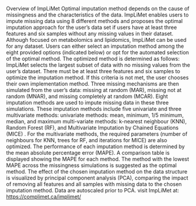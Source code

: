 Overview of ImpLiMet
Optimal imputation method depends on the cause of missingness and the characteristics of the data. ImpLiMet enables users to impute missing data using 8 different methods and proposes the optimal imputation approach for the user’s data set if users have at least three features and six samples without any missing values in their dataset. Although focused on metabolomics and lipidomics, ImpLiMet can be used for any dataset.
Users can either select an imputation method among the eight provided options (indicated below) or opt for the automated selection of the optimal method. The optimized method is determined as follows:
ImpLiMet selects the largest subset of data with no missing values from the user’s dataset. There must be at least three features and six samples to optimize the imputation method. If this criteria is not met, the user chooses their own implementation method.
Three missing mechanisms are then simulated from the user’s data: missing at random (MAR), missing not at random (MNAR), and missing completely at random (MCAR).
Eight imputation methods are used to impute missing data in these three simulations. These imputation methods include five univariate and three multivariate methods:
univariate methods: mean, minimum, 1/5 minimum, median, and maximum
multi-variate methods: k-nearest neighbour (KNN), Random Forest (RF), and Multivariate Imputation by Chained Equations (MICE) . For the multivariate methods, the required parameters (number of neighbours for KNN, trees for RF, and iterations for MICE) are also optimized.
The performance of each imputation method is determined by the mean absolute percentage error (MAPE).
A comparison table is displayed showing the MAPE for each method. The method with the lowest MAPE across the missingness simulations is suggested as the optimal method.
The effect of the chosen imputation method on the data structure is visualized by principal component analysis (PCA), comparing the impact of removing all features and all samples with missing data to the chosen imputation method. Data are autoscaled prior to PCA.
visit ImpLiMet at: https://complimet.ca/implimet/
